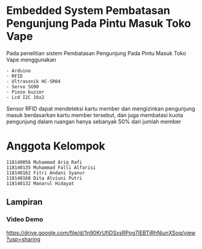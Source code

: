 # Embedded System Pembatasan Pengunjung Pada Pintu Masuk Toko Vape

Pada penelitian sistem Pembatasan Pengunjung Pada Pintu Masuk Toko Vape menggunakan 
```
- Arduino
- RFID
- Ultrasonik HC-SR04
- Servo SG90
- Piezo buzzer
- Lcd I2C 16x2 
```
Sensor RFID dapat mendeteksi kartu member dan mengizinkan pengunjung masuk berdasarkan kartu member tersebut, dan juga membatasi kuota pengunjung dalam ruangan hanya sebanyak 50% dari jumlah member

# Anggota Kelompok
```
118140056 Muhammad Ariq Rafi
118140135 Muhammad Falli Alfarisi
118140162 Fitri Andani Syanur
118140168 Dita Alviuni Putri
118140132 Manarul Hidayat
```

## Lampiran

### Video Demo
https://drive.google.com/file/d/1n90KrUfiDSxsRPog7lEBTiRhNiunXSoq/view?usp=sharing
